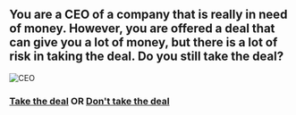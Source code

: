 ## You are a CEO of a company that is really in need of money. However, you are offered a deal that can give you a lot of money, but there is a lot of risk in taking the deal. Do you still take the deal?

![CEO](https://akm-img-a-in.tosshub.com/indiatoday/images/story/201505/ceostory-650_051815063032.jpg)
### [Take the deal](takedeal.md) OR [Don't take the deal](nodeal.md)